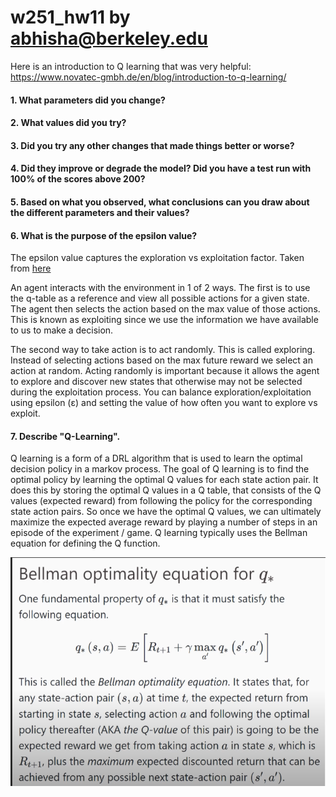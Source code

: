 # w251_hw11 by abhisha@berkeley.edu 

Here is an introduction to Q learning that was very helpful: https://www.novatec-gmbh.de/en/blog/introduction-to-q-learning/ 

#### 1. What parameters did you change?


#### 2. What values did you try?
#### 3. Did you try any other changes that made things better or worse?
#### 4. Did they improve or degrade the model? Did you have a test run with 100% of the scores above 200?
#### 5. Based on what you observed, what conclusions can you draw about the different parameters and their values?


#### 6. What is the purpose of the epsilon value?

The epsilon value captures the exploration vs exploitation factor. Taken from [here](https://towardsdatascience.com/simple-reinforcement-learning-q-learning-fcddc4b6fe56)

An agent interacts with the environment in 1 of 2 ways. The first is to use the q-table as a reference and view all possible actions for a given state. The agent then selects the action based on the max value of those actions. This is known as exploiting since we use the information we have available to us to make a decision.

The second way to take action is to act randomly. This is called exploring. Instead of selecting actions based on the max future reward we select an action at random. Acting randomly is important because it allows the agent to explore and discover new states that otherwise may not be selected during the exploitation process. You can balance exploration/exploitation using epsilon (ε) and setting the value of how often you want to explore vs exploit.


#### 7. Describe "Q-Learning".

Q learning is a form of a DRL algorithm that is used to learn the optimal decision policy in a markov process. The goal of Q learning is to find the optimal policy by learning the optimal Q values for each state action pair. It does this by storing the optimal Q values in a Q table, that consists of the Q values (expected reward) from following the policy for the corresponding state action pairs. So once we have the optimal Q values, we can ultimately maximize the expected average reward by playing a number of steps in an episode of the experiment / game. Q learning typically uses the Bellman equation for defining the Q function.

![bellman](https://github.com/abhisha1991/w251_hw11/blob/master/Bellman2.png)
